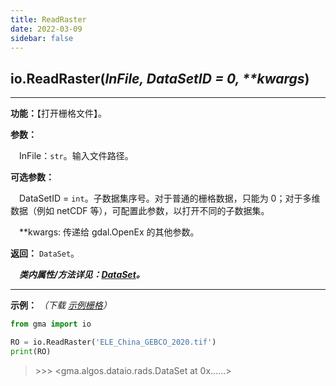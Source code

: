 ```yaml
---
title: ReadRaster
date: 2022-03-09
sidebar: false
---
```


## io.**ReadRaster**(*InFile, DataSetID = 0, \*\*kwargs*)

---

**功能：**【打开栅格文件】。

**参数：**

&emsp;InFile：`str`。输入文件路径。

**可选参数：**

&emsp;DataSetID = `int`。子数据集序号。对于普通的栅格数据，只能为 0；对于多维数据（例如 netCDF 等），可配置此参数，以打开不同的子数据集。


&emsp;\*\*kwargs: 传递给 gdal.OpenEx 的其他参数。

**返回：** `DataSet`。

***&emsp;类内属性/方法详见：[DataSet](DataSet.html)。***

---

**示例：** *（下载 [示例栅格](/io/ELE_China_GEBCO_2020.tif)）*

```python
from gma import io

RO = io.ReadRaster('ELE_China_GEBCO_2020.tif')
print(RO)
```
> \>>> <gma.algos.dataio.rads.DataSet at 0x......>







